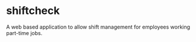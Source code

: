 shiftcheck
==========

A web based application to allow shift management for employees working part-time jobs.

